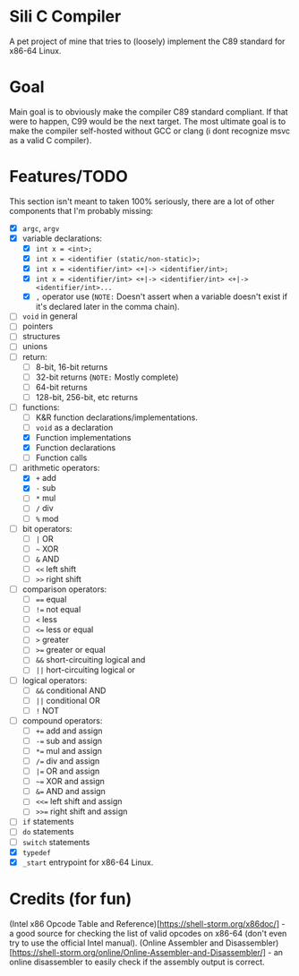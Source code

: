 # Sili C Compiler
A pet project of mine that tries to (loosely) implement the C89 standard for x86-64 Linux.

# Goal
Main goal is to obviously make the compiler C89 standard compliant. If that were to happen, C99 would be the next target. The most ultimate goal is to make the compiler self-hosted without GCC or clang (i dont recognize msvc as a valid C compiler).

# Features/TODO 
This section isn't meant to taken 100% seriously, there are a lot of other components that I'm probably missing:
- [x] `argc`, `argv`
- [x] variable declarations:
    - [x] `int x = <int>;`
    - [x] `int x = <identifier (static/non-static)>;`
    - [x] `int x = <identifier/int> <+|-> <identifier/int>;`
    - [x] `int x = <identifier/int> <+|-> <identifier/int> <+|-> <identifier/int>...`
    - [x] `,` operator use (`NOTE:` Doesn't assert when a variable doesn't exist if it's declared later in the comma chain).
- [ ] `void` in general
- [ ] pointers 
- [ ] structures 
- [ ] unions
- [ ] return:
    - [ ] 8-bit, 16-bit returns
    - [ ] 32-bit returns (`NOTE:` Mostly complete)
    - [ ] 64-bit returns
    - [ ] 128-bit, 256-bit, etc returns
- [ ] functions:
    - [ ] K&R function declarations/implementations.
    - [ ] `void` as a declaration
    - [x] Function implementations
    - [x] Function declarations
    - [ ] Function calls
- [ ] arithmetic operators:
    - [x] `+` add
    - [x] `-` sub
    - [ ] `*` mul
    - [ ] `/` div
    - [ ] `%` mod
- [ ] bit operators:
    - [ ] `|` OR
    - [ ] `~` XOR
    - [ ] `&` AND
    - [ ] `<<` left shift
    - [ ] `>>` right shift
- [ ] comparison operators:
    - [ ] `==` equal
    - [ ] `!=` not equal
    - [ ] `<` less
    - [ ] `<=` less or equal
    - [ ] `>` greater
    - [ ] `>=` greater or equal
    - [ ] `&&` short-circuiting logical and
    - [ ] `||` hort-circuiting logical or
- [ ] logical operators:
    - [ ] `&&` conditional AND
    - [ ] `||` conditional OR
    - [ ] `!` NOT
- [ ] compound operators:
    - [ ] `+=` add and assign
    - [ ] `-=` sub and assign
    - [ ] `*=` mul and assign
    - [ ] `/=` div and assign
    - [ ] `|=` OR and assign
    - [ ] `~=` XOR and assign
    - [ ] `&=` AND and assign
    - [ ] `<<=` left shift and assign
    - [ ] `>>=` right shift and assign 
- [ ] `if` statements
- [ ] `do` statements
- [ ] `switch` statements 
- [x] `typedef`
- [x] `_start` entrypoint for x86-64 Linux.

# Credits (for fun)
(Intel x86 Opcode Table and Reference)[https://shell-storm.org/x86doc/] - a good source for checking the list of valid opcodes on x86-64 (don't even try to use the official Intel manual).
(Online Assembler and Disassembler)[https://shell-storm.org/online/Online-Assembler-and-Disassembler/] - an online disassembler to easily check if the assembly output is correct.